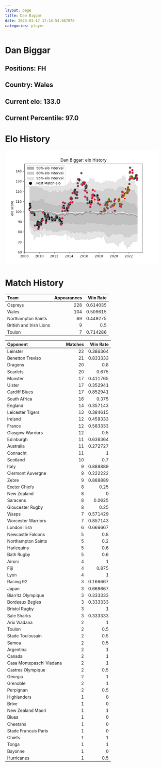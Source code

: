 ```yaml
---  
layout: page  
title: Dan Biggar  
date: 2023-03-17 17:18:54.667876  
categories: player  
---
```

# Dan Biggar

## Positions: FH

## Country: Wales

## Current elo: 133.0

## Current Percentile: 97.0

# Elo History


![elo history](history_DanBiggar.png)
# Match History


| Team                    |   Appearances |   Win Rate |
|:------------------------|--------------:|-----------:|
| Ospreys                 |           228 |   0.614035 |
| Wales                   |           104 |   0.509615 |
| Northampton Saints      |            69 |   0.449275 |
| British and Irish Lions |             9 |   0.5      |
| Toulon                  |             7 |   0.714286 |

| Opponent                 |   Matches |   Win Rate |
|:-------------------------|----------:|-----------:|
| Leinster                 |        22 |   0.386364 |
| Benetton Treviso         |        21 |   0.833333 |
| Dragons                  |        20 |   0.8      |
| Scarlets                 |        20 |   0.675    |
| Munster                  |        17 |   0.411765 |
| Ulster                   |        17 |   0.352941 |
| Cardiff Blues            |        17 |   0.852941 |
| South Africa             |        16 |   0.375    |
| England                  |        14 |   0.357143 |
| Leicester Tigers         |        13 |   0.384615 |
| Ireland                  |        12 |   0.458333 |
| France                   |        12 |   0.583333 |
| Glasgow Warriors         |        12 |   0.5      |
| Edinburgh                |        11 |   0.636364 |
| Australia                |        11 |   0.272727 |
| Connacht                 |        11 |   1        |
| Scotland                 |        10 |   0.7      |
| Italy                    |         9 |   0.888889 |
| Clermont Auvergne        |         9 |   0.222222 |
| Zebre                    |         9 |   0.888889 |
| Exeter Chiefs            |         8 |   0.25     |
| New Zealand              |         8 |   0        |
| Saracens                 |         8 |   0.0625   |
| Gloucester Rugby         |         8 |   0.25     |
| Wasps                    |         7 |   0.571429 |
| Worcester Warriors       |         7 |   0.857143 |
| London Irish             |         6 |   0.666667 |
| Newcastle Falcons        |         5 |   0.8      |
| Northampton Saints       |         5 |   0.2      |
| Harlequins               |         5 |   0.6      |
| Bath Rugby               |         5 |   0.6      |
| Aironi                   |         4 |   1        |
| Fiji                     |         4 |   0.875    |
| Lyon                     |         4 |   1        |
| Racing 92                |         3 |   0.166667 |
| Japan                    |         3 |   0.666667 |
| Biarritz Olympique       |         3 |   0.333333 |
| Bordeaux Begles          |         3 |   0.333333 |
| Bristol Rugby            |         3 |   1        |
| Sale Sharks              |         3 |   0.333333 |
| Arix Viadana             |         2 |   1        |
| Toulon                   |         2 |   0.5      |
| Stade Toulousain         |         2 |   0.5      |
| Samoa                    |         2 |   0.5      |
| Argentina                |         2 |   1        |
| Canada                   |         2 |   1        |
| Casa Montepaschi Viadana |         2 |   1        |
| Castres Olympique        |         2 |   0.5      |
| Georgia                  |         2 |   1        |
| Grenoble                 |         2 |   1        |
| Perpignan                |         2 |   0.5      |
| Highlanders              |         1 |   0        |
| Brive                    |         1 |   0        |
| New Zealand Maori        |         1 |   1        |
| Blues                    |         1 |   0        |
| Cheetahs                 |         1 |   0        |
| Stade Francais Paris     |         1 |   0        |
| Chiefs                   |         1 |   1        |
| Tonga                    |         1 |   1        |
| Bayonne                  |         1 |   0        |
| Hurricanes               |         1 |   0.5      |